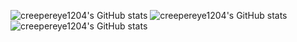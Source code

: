 ![creepereye1204's GitHub stats](https://github-readme-stats.vercel.app/api?username=creepereye1204&show_icons=true&theme=radical)
![creepereye1204's GitHub stats](https://github-readme-streak-stats.herokuapp.com/?user=creepereye1204&theme=dark&hide_border=false)<br/>
![creepereye1204's GitHub stats](https://github-readme-stats.vercel.app/api/top-langs/?username=creepereye1204&theme=bright&hide_border=false&include_all_commits=true&count_private=true&layout=compact&cache_seconds=1800)<br/>
